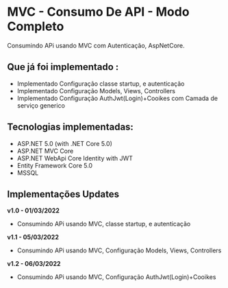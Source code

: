 # MVC - Consumo De API - Modo Completo

 Consumindo APi usando MVC com Autenticação, AspNetCore.

## Que já foi implementado :

- Implementado Configuração classe startup, e autenticação
- Implementado Configuração Models, Views, Controllers
- Implementado Configuração AuthJwt(Login)+Cooikes com Camada de serviço generico

## Tecnologias implementadas:

- ASP.NET 5.0 (with .NET Core 5.0)
- ASP.NET MVC Core 
- ASP.NET WebApi Core Identity with JWT
- Entity Framework Core 5.0
- MSSQL

## Implementações Updates

**v1.0 - 01/03/2022**
- Consumindo APi usando MVC, classe startup, e autenticação

**v1.1 - 05/03/2022**
- Consumindo APi usando MVC, Configuração Models, Views, Controllers

**v1.2 - 06/03/2022**
- Consumindo APi usando MVC, Configuração AuthJwt(Login)+Cooikes

